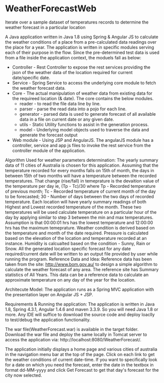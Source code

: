 # WeatherForecastWeb
Iterate over a sample dataset of temperatures records to determine the weather forecast in a particular location

A Java application written in Java 1.8 using Spring & Angular JS to calculate the weather conditions of a place from a pre-calculated data readings over the place for a year. The application is written in specific modules serving each of their purpose in the flow. Since the pre-determined test data is used from a file inside the application context, the moduels fall as below:

 * Controller - Rest Controller to expose the rest services providing the json of the weather data of the location required   for current date/specific date.
 * Service - Spring Service to access the underlying core module to fetch the weather forecast data.
 * Core - The actual manipulation of weather data from existing data for the requireed location (& date). The core contains the below modules.
   * reader - to read the file data line by line.
   * parser - parse the read data into a pojo for each line.
   * generator - parsed data is used to generate forecast of all available data in a file on current date or any given date.
   * utils - Static Utility functions to assist in the generation process.
   * model - Underlying model objects used to traverse the data and generate the forecast output
 * Web module - Using JSP and AngularJS. The angularJS module has a controller, service and app js files to invoke the rest service from the controller module of the application.


Algorithm Used for weather parameters determination:
The yearly summary data of 11 cities of Australia is chosen for this application.
Assuming that the temperature recorded for every months falls on 15th of month, the days in between 15th of two months will have a temperature between the recorded temperatures.
That change (rise/fall) in temeprature is the devaition value of the temperature per day ie, (Tp - Tc)/30 where Tp - Recorded temperature of previous month; Tc - Recorded temperature of current month of the day to be forecasted; 30 - Number of days between the two days of recorded temperature.
Each location will have yearly summary readings of both Highest and Lowest recorded temperature of the month. These two temperatures will be used calculate temperature on a particular hour of the day by applying similar to step 3 between the min and max temperatures. Assumption is that 00:00:01 hrs has the lowest temperature and 12:00:00 hrs has the maximum temeprature.
Weather condition is derived based on the temperature and month of the date required.
Pressure is calculated based on the elevation of the location and temperature recorded at an instance.
Humidity is calcualted based on the condition - Sunny, Rain or Snow.
All the generated location specific forecast for any date required/current date will be written to an output file provided by user while running the program.
Reference Data and Idea: Reference data has been taken from the site: http://www.bom.gov.au/ to design a simple algorithm to calculate the weather forecast of any area. The reference site has Summary statistics of All Years. This data can be a reference data to calculate an approximate temperature on any day of the year for the location.

Architecute Model:
The application runs as a Spring MVC application with the presentation layer on Angular JS + JSP.

Requirements & Running the application:
The application is written in Java 1.8, Spring 4.3.1, Angular 1.4.6 and maven 3.3.9. So you will need Java 1.8 or more. Any IDE will suffice to download the source code and deploy loaclly to test/debug the application functionality.

The war file(WeatherForecast.war) is available in the target folder. Download the war file and deploy the same locally in Tomcat server to access the application via: http://localhost:8080/WeatherForecast/.

The application initially displays a home page and various cities of australia in the navigation menu bar at the top of the page. Click on each link to get the weather conditions of current date-time. If you want to specifically look for a date on which you need the forecast, enter the date in the textbox in format dd-MM-yyyy and click Get Forecast to get that day's forecast for the city now selected.

